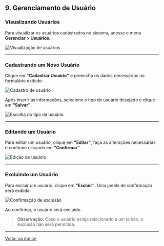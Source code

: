 ## 9. <a id="gerenciamento-usuario"></a> Gerenciamento de Usuário

### Visualizando Usuários

Para visualizar os usuários cadastrados no sistema, acesse o menu **Gerenciar > Usuários**.

![Visualização de usuários](../images/Manual/06%20-%20Gerenciamento%20Usuários/Gerenciamento%20usuario%200.jpg)

---

### Cadastrando um Novo Usuário

Clique em **"Cadastrar Usuário"** e preencha os dados necessários no formulário exibido:

![Cadastro de usuário](../images/Manual/06%20-%20Gerenciamento%20Usuários/Gerenciamento%20usuario%201.jpg)

Após inserir as informações, selecione o tipo de usuário desejado e clique em **"Salvar"**.

![Escolha do tipo de usuário](../images/Manual/06%20-%20Gerenciamento%20Usuários/Gerenciamento%20usuario%202.jpg)

---

### Editando um Usuário

Para editar um usuário, clique em **"Editar"**, faça as alterações necessárias e confirme clicando em **"Confirmar"**.

![Edição de usuário](../images/Manual/06%20-%20Gerenciamento%20Usuários/Gerenciamento%20usuario%203.jpg)

---

### Excluindo um Usuário

Para excluir um usuário, clique em **"Excluir"**. Uma janela de confirmação será exibida:

![Confirmação de exclusão](../images/Manual/06%20-%20Gerenciamento%20Usuários/Gerenciamento%20usuario%204.jpg)

Ao confirmar, o usuário será excluído.  
> **Observação:** Caso o usuário esteja relacionado a um talhão, a exclusão não será permitida.

---

[Voltar ao índice](./00%20-%20Manual_Indice.MD)